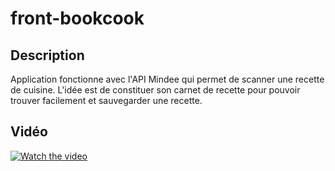 # front-bookcook

## Description
Application fonctionne avec l'API Mindee qui permet de scanner une recette de cuisine.
L'idée est de constituer son carnet de recette pour pouvoir trouver facilement et sauvegarder une recette.

## Vidéo
[![Watch the video](https://res.cloudinary.com/dj6cmwlv8/image/upload/v1729686555/cahierderecettes_preview.png)](https://res.cloudinary.com/dj6cmwlv8/video/upload/v1729686555/cahierderecettes_uteqrl.mp4)
